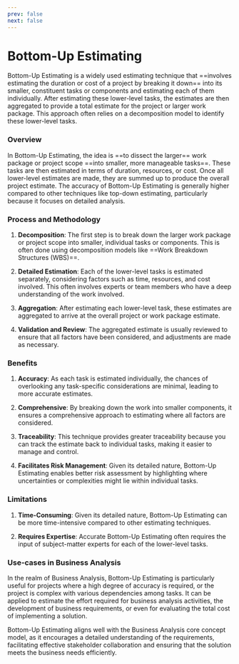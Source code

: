 ```yaml
---
prev: false
next: false
---
```


# Bottom-Up Estimating

Bottom-Up Estimating is a widely used estimating technique that ==involves estimating the duration or cost of a project by breaking it down== into its smaller, constituent tasks or components and estimating each of them individually. After estimating these lower-level tasks, the estimates are then aggregated to provide a total estimate for the project or larger work package. This approach often relies on a decomposition model to identify these lower-level tasks.

### Overview

In Bottom-Up Estimating, the idea is ==to dissect the larger== work package or project scope ==into smaller, more manageable tasks==. These tasks are then estimated in terms of duration, resources, or cost. Once all lower-level estimates are made, they are summed up to produce the overall project estimate. The accuracy of Bottom-Up Estimating is generally higher compared to other techniques like top-down estimating, particularly because it focuses on detailed analysis.

### Process and Methodology

1. **Decomposition**: The first step is to break down the larger work package or project scope into smaller, individual tasks or components. This is often done using decomposition models like ==Work Breakdown Structures (WBS)==.

2. **Detailed Estimation**: Each of the lower-level tasks is estimated separately, considering factors such as time, resources, and cost involved. This often involves experts or team members who have a deep understanding of the work involved.

3. **Aggregation**: After estimating each lower-level task, these estimates are aggregated to arrive at the overall project or work package estimate.

4. **Validation and Review**: The aggregated estimate is usually reviewed to ensure that all factors have been considered, and adjustments are made as necessary.

### Benefits

1. **Accuracy**: As each task is estimated individually, the chances of overlooking any task-specific considerations are minimal, leading to more accurate estimates.

2. **Comprehensive**: By breaking down the work into smaller components, it ensures a comprehensive approach to estimating where all factors are considered.

3. **Traceability**: This technique provides greater traceability because you can track the estimate back to individual tasks, making it easier to manage and control.

4. **Facilitates Risk Management**: Given its detailed nature, Bottom-Up Estimating enables better risk assessment by highlighting where uncertainties or complexities might lie within individual tasks.

### Limitations

1. **Time-Consuming**: Given its detailed nature, Bottom-Up Estimating can be more time-intensive compared to other estimating techniques.

2. **Requires Expertise**: Accurate Bottom-Up Estimating often requires the input of subject-matter experts for each of the lower-level tasks.

### Use-cases in Business Analysis

In the realm of Business Analysis, Bottom-Up Estimating is particularly useful for projects where a high degree of accuracy is required, or the project is complex with various dependencies among tasks. It can be applied to estimate the effort required for business analysis activities, the development of business requirements, or even for evaluating the total cost of implementing a solution.

Bottom-Up Estimating aligns well with the Business Analysis core concept model, as it encourages a detailed understanding of the requirements, facilitating effective stakeholder collaboration and ensuring that the solution meets the business needs efficiently.
